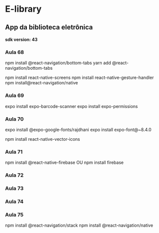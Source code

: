 # E-library
## App da biblioteca eletrônica

#### sdk version: 43

### Aula 68

npm install @react-navigation/bottom-tabs
yarn add @react-navigation/bottom-tabs

npm install react-native-screens
npm install react-native-gesture-handler
npm install@react-navigation/native


### Aula 69

expo install expo-barcode-scanner
expo install expo-permissions

### Aula 70

expo install @expo-google-fonts/rajdhani
expo install expo-font@~8.4.0

npm install react-native-vector-icons

### Aula 71

npm install @react-native-firebase OU npm install firebase

### Aula 72

### Aula 73

### Aula 74

### Aula 75

npm install @react-navigation/stack
npm install @react-navigation/native